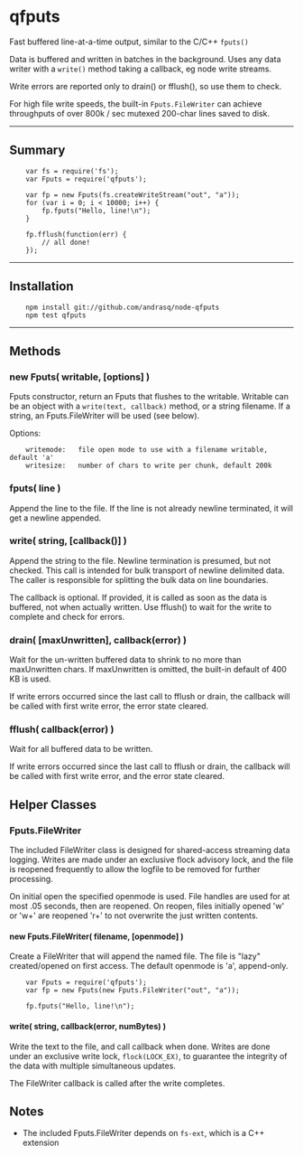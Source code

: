 qfputs
======

Fast buffered line-at-a-time output, similar to the C/C++ `fputs()`

Data is buffered and written in batches in the background.  Uses any
data writer with a `write()` method taking a callback, eg node write
streams.

Write errors are reported only to drain() or fflush(), so use them to check.

For high file write speeds, the built-in `Fputs.FileWriter` can achieve
throughputs of over 800k / sec mutexed 200-char lines saved to disk.

----
## Summary

        var fs = require('fs');
        var Fputs = require('qfputs');

        var fp = new Fputs(fs.createWriteStream("out", "a"));
        for (var i = 0; i < 10000; i++) {
            fp.fputs("Hello, line!\n");
        }

        fp.fflush(function(err) {
            // all done!
        });

----
## Installation

        npm install git://github.com/andrasq/node-qfputs
        npm test qfputs

----
## Methods

### new Fputs( writable, [options] )

Fputs constructor, return an Fputs that flushes to the writable.
Writable can be an object with a `write(text, callback)` method, or a
string filename.  If a string, an Fputs.FileWriter will be used (see below).

Options:

        writemode:   file open mode to use with a filename writable, default 'a'
        writesize:   number of chars to write per chunk, default 200k

### fputs( line )

Append the line to the file.  If the line is not already newline terminated,
it will get a newline appended.

### write( string, [callback()] )

Append the string to the file.  Newline termination is presumed, but not checked.
This call is intended for bulk transport of newline delimited data.
The caller is responsible for splitting the bulk data on line boundaries.

The callback is optional.  If provided, it is called as soon as the data
is buffered, not when actually written.  Use fflush() to wait for the
write to complete and check for errors.

### drain( [maxUnwritten], callback(error) )

Wait for the un-written buffered data to shrink to no more than maxUnwritten
chars.  If maxUnwritten is omitted, the built-in default of 400 KB is used.

If write errors occurred since the last call to fflush or drain, the callback
will be called with first write error, the error state cleared.

### fflush( callback(error) )

Wait for all buffered data to be written.

If write errors occurred since the last call to fflush or drain, the callback
will be called with first write error, and the error state cleared.

## Helper Classes

### Fputs.FileWriter

The included FileWriter class is designed for shared-access streaming data logging.
Writes are made under an exclusive flock advisory lock, and the file is
reopened frequently to allow the logfile to be removed for further processing.

On initial open the specified openmode is used.  File handles are used for at
most .05 seconds, then are reopened.  On reopen, files initially opened 'w' or
'w+' are reopened 'r+' to not overwrite the just written contents.

#### new Fputs.FileWriter( filename, [openmode] )

Create a FileWriter that will append the named file.  The file is "lazy"
created/opened on first access.  The default openmode is 'a', append-only.

        var Fputs = require('qfputs');
        var fp = new Fputs(new Fputs.FileWriter("out", "a"));

        fp.fputs("Hello, line!\n");

#### write( string, callback(error, numBytes) )

Write the text to the file, and call callback when done.  Writes are done
under an exclusive write lock, `flock(LOCK_EX)`, to guarantee the integrity of
the data with multiple simultaneous updates.

The FileWriter callback is called after the write completes.

## Notes

- The included Fputs.FileWriter depends on `fs-ext`, which is a C++ extension
